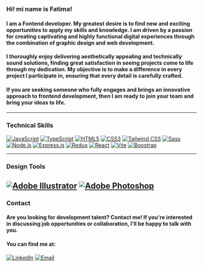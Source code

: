 ### Hi! mi name is Fatima!

#### I am a Fontend developer. My greatest desire is to find new and exciting opportunities to apply my skills and knowledge. I am driven by a passion for creating captivating and highly functional digital experiences through the combination of graphic design and web development.

#### I thoroughly enjoy delivering aesthetically appealing and technically sound solutions, finding great satisfaction in seeing projects come to life through my dedication. My objective is to make a difference in every project I participate in, ensuring that every detail is carefully crafted.

#### If you are seeking someone who fully engages and brings an innovative approach to frontend development, then I am ready to join your team and bring your ideas to life.

---
### Technical Skills

[![JavaScript](https://img.shields.io/badge/JavaScript-grey?logo=javascript&logoColor=yellow&style=for-the-badge&title=)](https://developer.mozilla.org/en-US/docs/Web/JavaScript)
[![TypeScript](https://img.shields.io/badge/TypeScript-grey?logo=typescript&logoColor=blue&style=for-the-badge&title=)](https://www.typescriptlang.org/)
[![HTML5](https://img.shields.io/badge/HTML5-grey?logo=html5&logoColor=orange&style=for-the-badge&title=)](https://developer.mozilla.org/en-US/docs/Web/HTML)
[![CSS3](https://img.shields.io/badge/CSS3-grey?logo=css3&logoColor=blue&style=for-the-badge&title=)](https://developer.mozilla.org/en-US/docs/Web/CSS)
[![Tailwind CSS](https://img.shields.io/badge/Tailwind%20CSS-grey?logo=tailwind-css&logoColor=teal&style=for-the-badge&title=)](https://tailwindcss.com/)
[![Sass](https://img.shields.io/badge/Sass-grey?logo=sass&logoColor=pink&style=for-the-badge&title=)](https://sass-lang.com/)
[![Node.js](https://img.shields.io/badge/Node.js-grey?logo=node.js&logoColor=green&style=for-the-badge&title=)](https://nodejs.org/)
[![Express.js](https://img.shields.io/badge/Express.js-grey?logo=express&logoColor=black&style=for-the-badge&title=)](https://expressjs.com/)
[![Redux](https://img.shields.io/badge/Redux-grey?logo=redux&logoColor=violet&style=for-the-badge&title=)](https://redux.js.org/)
[![React](https://img.shields.io/badge/React-grey?logo=react&logoColor=cyan&style=for-the-badge&title=)](https://reactjs.org/)
[![Vite](https://img.shields.io/badge/Vite-grey?logo=vite&logoColor=white&style=for-the-badge&title=)](https://vitejs.dev/)
[![Boostrap](https://img.shields.io/badge/boostrap-grey?logo=boostrap&logoColor=white&style=for-the-badge&title=)](https://getbootstrap.com/)

---
### Design Tools

[![Adobe Illustrator](https://img.shields.io/badge/Adobe%20Illustrator-grey?logo=adobe%20illustrator&logoColor=FF9A00&style=for-the-badge&title=)](https://www.adobe.com/products/illustrator.html)
[![Adobe Photoshop](https://img.shields.io/badge/Adobe%20Photoshop-grey?logo=adobe%20photoshop&logoColor=31A8FF&style=for-the-badge&title=)](https://www.adobe.com/products/photoshop.html)
---
### Contact

#### Are you looking for development talent? Contact me! If you're interested in discussing job opportunities or collaboration, I'll be happy to talk with you. 
#### You can find me at:

[![LinkedIn](https://img.shields.io/badge/LinkedIn-F%C3%A1tima%20Ch%C3%A1vez-blue?logo=linkedin&style=for-the-badge&logoColor=blue)](https://www.linkedin.com/in/fatima-chavez-2a4805281/)
[![Email](https://img.shields.io/badge/Email-fatimachavezmoron%40gmail.com-red?logo=gmail&style=for-the-badge)](mailto:fatimachavezmoron@gmail.com)
